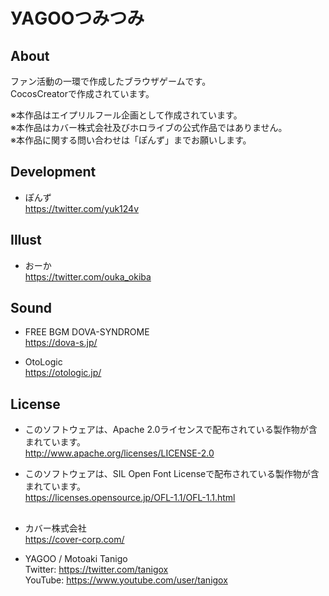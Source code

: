 # УАGООつみつみ

## About  
ファン活動の一環で作成したブラウザゲームです。  
CocosCreatorで作成されています。  

※本作品はエイプリルフール企画として作成されています。  
※本作品はカバー株式会社及びホロライブの公式作品ではありません。  
※本作品に関する問い合わせは「ぽんず」までお願いします。  

## Development
* ぽんず  
https://twitter.com/yuk124v

## Illust
* おーか  
https://twitter.com/ouka_okiba

## Sound
* FREE BGM DOVA-SYNDROME  
https://dova-s.jp/  
  
* OtoLogic  
https://otologic.jp/  

## License
* このソフトウェアは、Apache 2.0ライセンスで配布されている製作物が含まれています。  
http://www.apache.org/licenses/LICENSE-2.0  

* このソフトウェアは、SIL Open Font Licenseで配布されている製作物が含まれています。  
https://licenses.opensource.jp/OFL-1.1/OFL-1.1.html

## 
* カバー株式会社  
https://cover-corp.com/

* YAGOO / Motoaki Tanigo  
Twitter: https://twitter.com/tanigox  
YouTube: https://www.youtube.com/user/tanigox  
